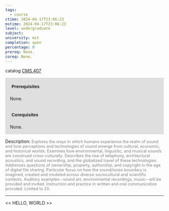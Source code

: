 ```yaml
---
tags:
  - course
ctime: 2024-04-17T23:06:23
mstime: 2024-04-17T23:06:23
level: undergraduate
subject: 
university: mit
completion: open
percentage: 0
prereq: None.
coreq: None.
---
```


catalog [CMS.407](http://student.mit.edu/catalog/mCMSa.html#CMS.407)

<span style="display: block; padding: 15px; background-color: rgb(100, 100, 100, 0.2);"><font id="m_prereq75_0" style="display: block; font-family: Arial, sans-serif; font-weight: bold; padding: 5px">Prerequisites</font><br><span id="prereq75_0">None.</span></span>
<span style="display: block; padding: 15px; background-color: rgb(100, 100, 100, 0.2);"><font id="m_coreq75_0" style="display: block; font-family: Arial, sans-serif; font-weight: bold; padding: 5px">Corequisites</font><br><span id="coreq75_0">None.</span></span>

<font style="">Description:</font>
<font style="color: grey; font-size: 0.8rem;">Explores the ways in which humans experience the realm of sound and how perceptions and technologies of sound emerge from cultural, economic, and historical worlds. Examines how environmental, linguistic, and musical sounds are construed cross-culturally. Describes the rise of telephony, architectural acoustics, and sound recording, and the globalized travel of these technologies. Addresses questions of ownership, property, authorship, and copyright in the age of digital file sharing. Particular focus on how the sound/noise boundary is imagined, created and modeled across diverse sociocultural and scientific contexts. Auditory examples--sound art, environmental recordings, music--will be provided and invited. Instruction and practice in written and oral communication provided. Limited to 20.</font>



---

<< HELLO, WORLD >>
